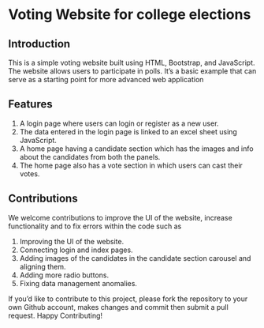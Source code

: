 # Voting Website for college elections

## Introduction

This is a simple voting website built using HTML, Bootstrap, and
JavaScript. The website allows users to participate in polls. It’s a
basic example that can serve as a starting point for more advanced web
application

## Features

1. A login page where users can login or register as a new user. 
2. The data entered in the login page is linked to an excel sheet using
   JavaScript.
3. A home page having a candidate section which has the
   images and info about the candidates from both the panels.
4. The home page also has a vote section in which users can cast their votes.

## Contributions

We welcome contributions to improve the UI of the website, increase
functionality and to fix errors within the code such as

1. Improving the UI of the website.
2. Connecting login and index pages.
3. Adding images of the candidates in the candidate section carousel and aligning them.
4. Adding more radio buttons.
5. Fixing data management anomalies.


If you’d like to contribute to this project, please fork the repository to your own
Github account, makes changes and commit then submit a pull request. Happy Contributing!
